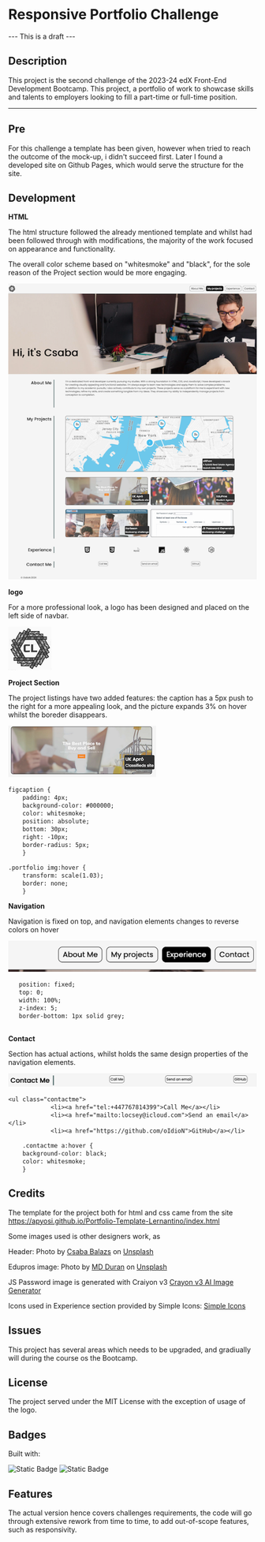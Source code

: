 # Responsive Portfolio Challenge
--- This is a draft ---


## Description 

This project is the second challenge of the 2023-24 edX Front-End Development Bootcamp.
This project, a portfolio of work to showcase skills and talents to employers looking to fill a part-time or full-time position. 

---


## Pre

For this challenge a template has been given, however when tried to reach the outcome of the mock-up, i didn't succeed first. Later I found a developed site on Github Pages, which would serve the structure for the site.



## Development
**HTML**

The html structure followed the already mentioned template and whilst had been followed through with modifications, the majority of the work focused on appearance and functionality.

The overall color scheme based on "whitesmoke" and "black", for the sole reason of the Project section would be more engaging.

![HEADER](src/images/screenshots/Front%20End%20Dev.png "HEADER") 



**logo**

For a more professional look, a logo has been designed and placed on the left side of navbar.

![logo](src/icons/cl_logo.png "logo") 



**Project Section**

The project listings have two added features: the caption has a 5px push to the right for a more appealing look, and the picture expands 3% on hover whilst the boreder disappears.

![Projects](src/images/screenshots/projectimg.png "Projects")

```
figcaption {
    padding: 4px;
    background-color: #000000;
    color: whitesmoke;
    position: absolute;
    bottom: 30px;
    right: -10px;
    border-radius: 5px;
    }
```

```
.portfolio img:hover {
    transform: scale(1.03);
    border: none;
    }
```


**Navigation**

Navigation is fixed on top, and navigation elements changes to reverse colors on hover

![Navbar](src/images/screenshots/navbarhover.png "Navbar")

```
   position: fixed;
   top: 0;
   width: 100%;
   z-index: 5;
   border-bottom: 1px solid grey;
  
  ```


**Contact**

Section has actual actions, whilst holds the same design properties of the navigation elements.


![CONTACT](src/images/screenshots/contact.png "CONTACT")

```
<ul class="contactme">
            <li><a href="tel:+447767814399">Call Me</a></li>
            <li><a href="mailto:locsey@icloud.com">Send an email</a></li>
            <li><a href="https://github.com/oIdioN">GitHub</a></li>
```

```
    .contactme a:hover {
    background-color: black;
    color: whitesmoke;
    }
```



## Credits

The template for the project both for html and css came from the site https://apyosi.github.io/Portfolio-Template-Lernantino/index.html

Some images used is other designers work, as 

Header: Photo by <a href="https://unsplash.com/@balazscsaba2006?utm_content=creditCopyText&utm_medium=referral&utm_source=unsplash">Csaba Balazs</a> on <a href="https://unsplash.com/photos/man-smiling-while-sitting-and-using-macbook-q9URsedw330?utm_content=creditCopyText&utm_medium=referral&utm_source=unsplash">Unsplash</a>
  
Edupros image: Photo by <a href="https://unsplash.com/@mdesign85?utm_content=creditCopyText&utm_medium=referral&utm_source=unsplash">MD Duran</a> on <a href="https://unsplash.com/photos/woman-wearing-academic-cap-and-dress-selective-focus-photography-1VqHRwxcCCw?utm_content=creditCopyText&utm_medium=referral&utm_source=unsplash">Unsplash</a>

JS Password image is generated with Craiyon v3 <a href="https://www.craiyon.com/image/yuwTqIQVSV6lp0EIUH3wvg">Crayon v3 AI Image Generator</a>

Icons used in Experience section provided by Simple Icons: <a href="https://simpleicons.org/?q=node">Simple Icons</a>



## Issues

This project has several areas which needs to be upgraded, and gradiually will during the course os the Bootcamp.



## License

The project served under the MIT License with the exception of usage of the logo.



## Badges

Built with:

![Static Badge](https://img.shields.io/badge/63%25-63%25?label=html)
![Static Badge](https://img.shields.io/badge/37%25-37%25?label=css)



## Features

The actual version  hence covers challenges requirements, the code will go through extensive rework from time to time, to add out-of-scope features, such as responsivity.
